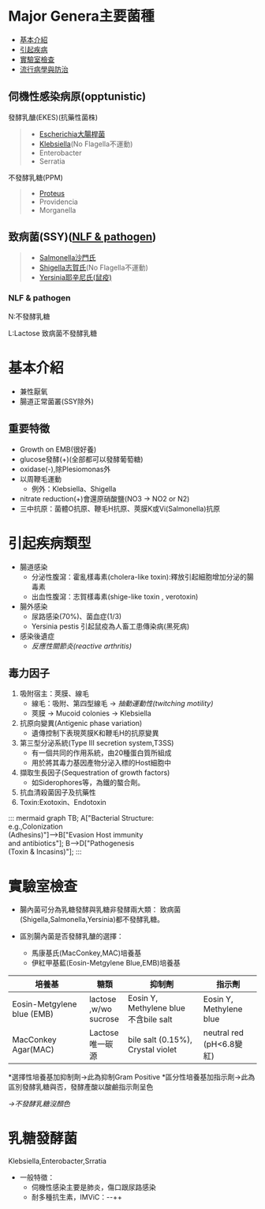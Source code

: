 <link rel="stylesheet" href="./index.css">


# Major Genera主要菌種

* [基本介紹](#基本介紹)
* [引起疾病](#引起疾病類型)
* [實驗室檢查](#實驗室檢查)
* [流行病學與防治]()

## 伺機性感染病原(opptunistic)
發酵乳醣(EKES)(抗藥性菌株)
> * <span class="c1">[Escherichia大腸桿菌](./%E4%B9%B3%E7%B3%96%E7%99%BC%E9%85%B5%E8%8F%8C/E.coli.md)</span>
> * <span class="c2">[Klebsiella](./%E4%B9%B3%E7%B3%96%E7%99%BC%E9%85%B5%E8%8F%8C/Klebsiella.md)<span class="point">(No Flagella不運動)</span></span>
> * <span class="c2">Enterobacter</span>
> * <span class="c2">Serratia</span>

不發酵乳糖(PPM)
> * <span class="c3">[Proteus](./%E4%B9%B3%E7%B3%96%E4%B8%8D%E7%99%BC%E9%85%B5%E8%8F%8C/Proteus.md)</span>
> * <span class="c3">Providencia</span>
> * <span class="c3">Morganella</span>
## 致病菌(SSY)([NLF & pathogen](#nlf--pathogen))
> * <span class="c4">[Salmonella沙門氏](./%E8%87%B4%E7%97%85%E8%8F%8C/Salmonella.md)</span>
> * <span class="c4">[Shigella志賀氏](./%E8%87%B4%E7%97%85%E8%8F%8C/Shigella.md)<span class="point">(No Flagella不運動)</span></span>
> * <span class="c4">[Yersinia耶辛尼氏(鼠疫)](./%E8%87%B4%E7%97%85%E8%8F%8C/Yersinia.md)</span>
### NLF & pathogen
N:不發酵乳糖

L:Lactose
致病菌不發酵乳糖

# 基本介紹
* 兼性厭氧
* 腸道正常菌叢(SSY除外)
## 重要特徵 
* Growth on EMB(很好養)
* glucose發酵(+)(全部都可以發酵葡萄糖)
* oxidase(-),除Plesiomonas外
* 以<span class="point">周</span>鞭毛運動 
    * 例外：Klebsiella、Shigella
* nitrate reduction(+)會還原硝酸鹽(<span class="point" >NO3 -> NO2 or N2</span>)
* 三中抗原：菌體O抗原、鞭毛H抗原、莢膜K或Vi(Salmonella)抗原

# 引起疾病類型
* 腸道感染
    * 分泌性腹瀉：霍亂樣毒素(<span class="point">cholera-like toxin</span>):釋放引起細胞增加分泌的腸毒素
    * 出血性腹瀉：志賀樣毒素(<span class="point">shige-like toxin , verotoxin</span>)
* 腸外感染
    - 尿路感染(70%)、菌血症(1/3)
    - Yersinia pestis 引起鼠疫為人畜工患傳染病(黑死病)
* 感染後遺症
    - _反應性關節炎(reactive arthritis)_

## 毒力因子
1. 吸附宿主：莢膜、線毛
    - 線毛：吸附、第四型線毛 -> _抽動運動性(twitching motility)_
    - 莢膜 -> <span class="point">Mucoid colonies -> Klebsiella</span>
2. <span class="point">抗原向變異(Antigenic phase variation)</span>
    - 遺傳控制下表現莢膜K和鞭毛H的抗原變異
3. <span class="point">第三型分泌系統(Type III secretion system,T3SS)</span>
    - 有一個共同的作用系統，由20種蛋白質所組成
    - 用於將其毒力基因產物分泌入標的Host細胞中
4. 擷取生長因子(Sequestration of growth factors)
    - 如<span class="point">Siderophores</span>等，為鐵的螯合劑。
5. 抗血清殺菌因子及抗藥性
6. Toxin:Exotoxin、Endotoxin

::: mermaid
graph TB;
    A["Bacterial Structure:<br>e.g.,Colonization<br>(Adhesins)"]-->B["Evasion Host immunity<br>and antibiotics"];
    B-->D["Pathogenesis<br>(Toxin & Incasins)"];
:::

# 實驗室檢查
- 腸內菌可分為乳糖發酵與乳糖非發酵兩大類：
<span class="point">致病菌(Shigella,Salmonella,Yersinia)都不發酵乳糖</span>。

- 區別腸內菌是否發酵乳醣的選擇：
    - 馬康基氏(MacConkey,MAC)培養基
    - 伊紅甲基藍(Eosin-Metgylene Blue,EMB)培養基

| 培養基 | 糖類| 抑制劑 | 指示劑 |
| ------ | ------| ------ | ------| 
| Eosin-Metgylene<br>blue (EMB) | lactose<br>,w/wo<br>sucrose| Eosin Y, Methylene blue <br><span class="point">不含bile salt</span> | Eosin Y,<br>Methylene blue | 
|MacConkey Agar(MAC) | Lactose<br>唯一碳源 | bile salt (0.15%),<br>Crystal violet | neutral red <br>(pH<6.8變紅) | 

<span class="cadetblue">*選擇性培養基加抑制劑->此為抑制Gram Positive</span>
<span class="cadetblue">*區分性培養基加指示劑->此為區別發酵乳糖與否，發酵產酸以酸鹼指示劑呈色</span>

_<span class="red ft-size-xl">->不發酵乳糖沒顏色</span>_


# 乳糖發酵菌
<span class="red">Klebsiella,Enterobacter,Srratia</span>
- 一般特徵：
    - 伺機性感染主要是肺炎，傷口跟尿路感染
    - 耐多種抗生素，IMViC：--++